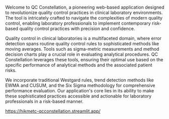 Welcome to QC Constellation, a pioneering web-based application designed to revolutionize quality 
control practices in clinical laboratory environments. The tool is intricately crafted to navigate 
the complexities of modern quality control, enabling laboratory professionals to implement contemporary 
risk-based quality control practices with precision and confidence.

Quality control in clinical laboratories is a multifaceted domain, where error detection spans 
routine quality control rules to sophisticated methods like moving averages. Tools such as sigma-metric 
measurements and method decision charts play a crucial role in evaluating analytical procedures. 
QC Constellation leverages these tools, ensuring their optimal use based on the specific performance 
of analytical methods and the associated patient risks.

We incorporate traditional Westgard rules, trend detection methods like EWMA and CUSUM, and 
the Six Sigma methodology for comprehensive performance evaluation. Our application's core lies 
in its ability to make these sophisticated practices accessible and actionable for laboratory professionals 
in a risk-based manner.

https://hikmetc-qcconstellation.streamlit.app/ 
